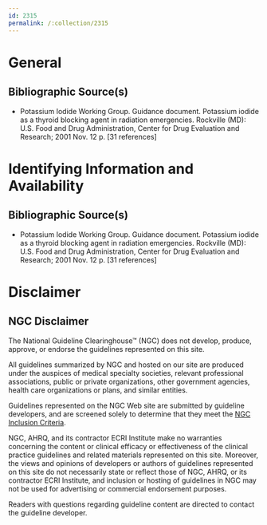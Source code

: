 ```yaml
---
id: 2315
permalink: /:collection/2315
---
```


# General

## Bibliographic Source(s)

- Potassium Iodide Working Group. Guidance document. Potassium iodide as a thyroid blocking agent in radiation emergencies. Rockville (MD): U.S. Food and Drug Administration, Center for Drug Evaluation and Research; 2001 Nov. 12 p. [31 references]

# Identifying Information and Availability

## Bibliographic Source(s)

- Potassium Iodide Working Group. Guidance document. Potassium iodide as a thyroid blocking agent in radiation emergencies. Rockville (MD): U.S. Food and Drug Administration, Center for Drug Evaluation and Research; 2001 Nov. 12 p. [31 references]

# Disclaimer

## NGC Disclaimer

The National Guideline Clearinghouse™ (NGC) does not develop, produce, approve, or endorse the guidelines represented on this site.

All guidelines summarized by NGC and hosted on our site are produced under the auspices of medical specialty societies, relevant professional associations, public or private organizations, other government agencies, health care organizations or plans, and similar entities.

Guidelines represented on the NGC Web site are submitted by guideline developers, and are screened solely to determine that they meet the [NGC Inclusion Criteria](/help-and-about/summaries/inclusion-criteria).

NGC, AHRQ, and its contractor ECRI Institute make no warranties concerning the content or clinical efficacy or effectiveness of the clinical practice guidelines and related materials represented on this site. Moreover, the views and opinions of developers or authors of guidelines represented on this site do not necessarily state or reflect those of NGC, AHRQ, or its contractor ECRI Institute, and inclusion or hosting of guidelines in NGC may not be used for advertising or commercial endorsement purposes.

Readers with questions regarding guideline content are directed to contact the guideline developer.

